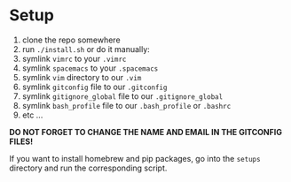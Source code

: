 Setup
=
 1. clone the repo somewhere
 1. run `./install.sh` or do it manually:
   1. symlink `vimrc` to your `.vimrc`
   1. symlink `spacemacs` to your `.spacemacs`
   1. symlink `vim` directory to our `.vim`
   1. symlink `gitconfig` file to our `.gitconfig`
   1. symlink `gitignore_global` file to our `.gitignore_global`
   1. symlink `bash_profile` file to our `.bash_profile` or `.bashrc`
   1. etc ...

**DO NOT FORGET TO CHANGE THE NAME AND EMAIL IN THE GITCONFIG FILES!**

If you want to install homebrew and pip packages, go into the `setups` directory and run the corresponding script.

